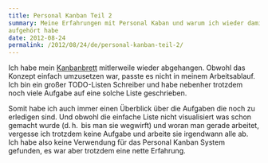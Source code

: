 ```yaml
---
title: Personal Kanban Teil 2
summary: Meine Erfahrungen mit Personal Kaban und warum ich wieder damit
aufgehört habe
date: 2012-08-24
permalink: /2012/08/24/de/personal-kanban-teil-2/
---
```

Ich habe mein
[Kanbanbrett](http://sam-d.com/blog/2012/06/24/de/personal-kanban/) mitlerweile wieder abgehangen. Obwohl das Konzept
einfach umzusetzen war, passte es nicht in meinem Arbeitsablauf. Ich bin ein
großer TODO-Listen Schreiber und habe nebenher trotzdem noch viele Aufgabe auf eine
solche Liste geschrieben.

Somit habe ich auch immer einen Überblick über die Aufgaben die noch zu
erledigen sind. Und obwohl die einfache Liste nicht visualisiert was schon
gemacht wurde (d.&thinsp;h.&thinsp; bis man sie wegwirft) und woran man gerade
arbeitet, vergesse ich trotzdem keine Aufgabe und arbeite sie irgendwann alle ab.
Ich habe also keine Verwendung für das Personal Kanban System gefunden, es war
aber trotzdem eine nette Erfahrung.
